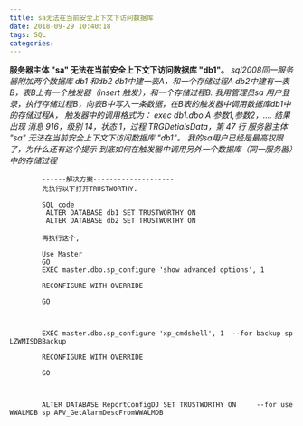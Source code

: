 ```yaml
---
title: sa无法在当前安全上下文下访问数据库
date: 2018-09-29 10:40:18
tags: SQL
categories:
---
```

﻿**服务器主体 "sa" 无法在当前安全上下文下访问数据库 "db1"。**
			*sql2008同一服务器附加两个数据库 db1 和db2
			db1中建一表A，和一个存储过程A
			db2中建有一表B，表B上有一个触发器（insert 触发），和一个存储过程B.
			我用管理员sa 用户登录，执行存储过程B，向表B中写入一条数据，在B表的触发器中调用数据库db1中的存储过程A，
			触发器中的调用格式为：
			exec db1.dbo.A 参数1,参数2，....
			结果出现
			消息 916，级别 14，状态 1，过程 TRGDetialsData，第 47 行
			服务器主体 "sa" 无法在当前安全上下文下访问数据库 "db1"。
			我的sa用户已经是最高权限了，为什么还有这个提示
			到底如何在触发器中调用另外一个数据库（同一服务器）中的存储过程*
<!--more-->
			------解决方案--------------------
			先执行以下打开TRUSTWORTHY.
			
			SQL code
			 ALTER DATABASE db1 SET TRUSTWORTHY ON
			 ALTER DATABASE db2 SET TRUSTWORTHY ON
			
			再执行这个,
			
			Use Master
			GO
			EXEC master.dbo.sp_configure 'show advanced options', 1
			
			RECONFIGURE WITH OVERRIDE
			
			GO
			
			
			
			EXEC master.dbo.sp_configure 'xp_cmdshell', 1  --for backup sp LZWMISDBBackup
			
			RECONFIGURE WITH OVERRIDE
			
			GO
			
			
			
			ALTER DATABASE ReportConfigDJ SET TRUSTWORTHY ON     --for use WWALMDB sp APV_GetAlarmDescFromWWALMDB
			
			


